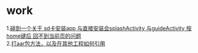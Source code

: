 # work
1.[碰到一个关于 sd卡安装app 与直接安装会splashActivity 与guideActivity 按home键后 回不到当前页的问题](https://github.com/wujun1206/work/blob/master/%E5%B7%A5%E4%BD%9C%E6%80%BB%E7%BB%93/%E7%A2%B0%E5%88%B0%E4%B8%80%E4%B8%AA%E5%85%B3%E4%BA%8E%20sd%E5%8D%A1%E5%AE%89%E8%A3%85app%20%E4%B8%8E%E7%9B%B4%E6%8E%A5%E5%AE%89%E8%A3%85%E4%BC%9AsplashActivity%20%E4%B8%8EguideActivity%20%E6%8C%89home%E9%94%AE%E5%90%8E%20%E5%9B%9E%E4%B8%8D%E5%88%B0%E5%BD%93%E5%89%8D%E9%A1%B5%E7%9A%84%E9%97%AE%E9%A2%98)</br>
2.[打aar包方法，以及在其他工程如何引用](https://github.com/wujun1206/work/blob/master/%E5%B7%A5%E4%BD%9C%E6%80%BB%E7%BB%93/%E4%B8%8A%E4%BC%A0%E5%88%B0maven%E4%BB%93%E5%BA%93%E9%85%8D%E7%BD%AE)</br>